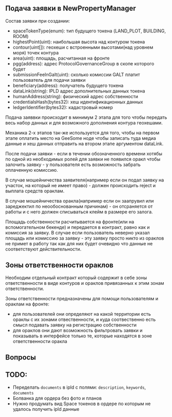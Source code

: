 ## Подача заявки в NewPropertyManager

Состав заявки при создании:
- spaceTokenType(enum): тип будущего токена (LAND_PLOT, BUILDING, ROOM)
- highestPoint(uint): наибольшая высота над контуром токена
- contour(uint[]): геохеши с встроенными высотами(над уровнем моря) точек контура
- area(uint): площадь, расчитанная на фронте
- pgg(address): адрес ProtocolGovernanceGroup в скопе которого будет
- submissionFeeInGalt(uint): сколько комиссии GALT платит пользователь для подачи заявки
- beneficiary(address): получатель будущего токена
- dataLink(string): IPLD адрес дополнительных данных токена
- humanAddress(string): физический адрес собственности
- credentialsHash(bytes32): хеш идентификационных данных
- ledgerIdentifier(bytes32): кадастровый номер

Подача заяввки происходит в минимум 2 этапа для того чтобы передать весь набор данных и для возможного дополнения 
контура геохешами.

Механика 2-х этапов так-же используется для того, чтобы на первом этапе оплатить место на GeeSome ноде чтобы 
записать туда медиа данные и хеш данных отправить на втором этапе аргументом dataLink.

После подачи заявки - если в течении обозначенного времени хотябы по одной из необходимых ролей для заявки 
не появился оракл чтобы залочить заявку - у пользователя есть возможность забрать оплаченную комиссию.

В случае мошейничества заявителя(например если он подал заявку на участок, на который не имеет право) - должен 
происходить reject и выплата средств ораклам.

В случае мошейничества оракла(например если он заапрувил или зареджектил по неообоснованным причинам) - он отсраняется от 
работы и с него должен списываться клейм в размере его залога.

Площадь собственности расчитывается на фронте(или на вспомогательном бекенде) и передается в контракт, 
равно как и комиссия за заявку. В случае если пользователь неверно указал площадь или комиссию за заявку - эту заявку просто
никто из ораклов не примет в работу так как для них будет очевидно что данные не соответствуют действительности.

## Зоны ответственности ораклов

Необходим отдельный контракт который содержит в себе зоны ответственности в виде контуров и ораклов привязанных к этим 
зонам ответственности.

Зоны ответственности предназначены для помощи пользователям и ораклам на фронте:
- для пользователей они определяют на какой территории есть ораклы с их зонами отвественности, и куда соотвественно 
есть смысл подавать заявку на регистрацию собственности
- для ораклов они дают возможность фильтровать заявки и показывать в интерфейсе только те, которые находятся в зоне 
ответственности оракла

## Вопросы

## TODO:
- Переделать `documents` в ipld с полями: `description`, `keywords`, `documents`
- Болванка для ордера без фото и планов
- Нужно продумать вид Space токенов в ордере по которым не удалось получить ipld данные
